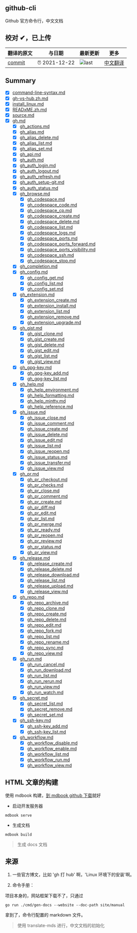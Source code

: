 ## github-cli

Github 官方命令行，中文文档

## 校对 ✔，已上传

<!-- doc-templite START generated -->
<!-- repo = 'cli/cli' -->
<!-- commit = 'eaa64df80193f4f632d574f25729460d8b657819' -->
<!-- time = '2021-12-22' -->

| 翻译的原文 | 与日期        | 最新更新 | 更多                       |
| ---------- | ------------- | -------- | -------------------------- |
| [commit]   | ⏰ 2021-12-22 | ![last]  | [中文翻译][translate-list] |

[last]: https://img.shields.io/github/last-commit/cli/cli.svg
[commit]: https://github.com/cli/cli/tree/eaa64df80193f4f632d574f25729460d8b657819
[translate-list]: https://github.com/chinanf-boy/chinese-translate-list

<!-- doc-templite END generated -->

## Summary

- [x] [command-line-syntax.md](src/command-line-syntax.zh.md)
- [x] [gh-vs-hub.zh.md](src/gh-vs-hub.zh.md)
- [x] [install_linux.md](src/install_linux.zh.md)
- [x] [READxME.zh.md](src/README.zh.md)
- [x] [source.md](src/source.zh.md)
- [x] [gh.md](src/manual/gh.zh.md)
  - [x] [gh_actions.md](src/manual/gh_actions.zh.md)
  - [x] [gh_alias.md](src/manual/gh_alias.zh.md)
  - [x] [gh_alias_delete.md](src/manual/gh_alias_delete.zh.md)
  - [x] [gh_alias_list.md](src/manual/gh_alias_list.zh.md)
  - [x] [gh_alias_set.md](src/manual/gh_alias_set.zh.md)
  - [x] [gh_api.md](src/manual/gh_api.zh.md)
  - [x] [gh_auth.md](src/manual/gh_auth.zh.md)
  - [x] [gh_auth_login.md](src/manual/gh_auth_login.zh.md)
  - [x] [gh_auth_logout.md](src/manual/gh_auth_logout.zh.md)
  - [x] [gh_auth_refresh.md](src/manual/gh_auth_refresh.zh.md)
  - [x] [gh_auth_setup-git.md](src/manual/gh_auth_setup-git.zh.md)
  - [x] [gh_auth_status.md](src/manual/gh_auth_status.zh.md)
  - [x] [gh_browse.md](src/manual/gh_browse.zh.md)
    - [x] [gh_codespace.md](src/manual/gh_codespace.zh.md)
    - [x] [gh_codespace_code.md](src/manual/gh_codespace_code.zh.md)
    - [x] [gh_codespace_cp.md](src/manual/gh_codespace_cp.zh.md)
    - [x] [gh_codespace_create.md](src/manual/gh_codespace_create.zh.md)
    - [x] [gh_codespace_delete.md](src/manual/gh_codespace_delete.zh.md)
    - [x] [gh_codespace_list.md](src/manual/gh_codespace_list.zh.md)
    - [x] [gh_codespace_logs.md](src/manual/gh_codespace_logs.zh.md)
    - [x] [gh_codespace_ports.md](src/manual/gh_codespace_ports.zh.md)
    - [x] [gh_codespace_ports_forward.md](src/manual/gh_codespace_ports_forward.zh.md)
    - [x] [gh_codespace_ports_visibility.md](src/manual/gh_codespace_ports_visibility.zh.md)
    - [x] [gh_codespace_ssh.md](src/manual/gh_codespace_ssh.zh.md)
    - [x] [gh_codespace_stop.md](src/manual/gh_codespace_stop.zh.md)
  - [x] [gh_completion.md](src/manual/gh_completion.zh.md)
  - [x] [gh_config.md](src/manual/gh_config.zh.md)
    - [x] [gh_config_get.md](src/manual/gh_config_get.zh.md)
    - [x] [gh_config_list.md](src/manual/gh_config_list.zh.md)
    - [x] [gh_config_set.md](src/manual/gh_config_set.zh.md)
  - [x] [gh_extension.md](src/manual/gh_extension.zh.md)
    - [x] [gh_extension_create.md](src/manual/gh_extension_create.zh.md)
    - [x] [gh_extension_install.md](src/manual/gh_extension_install.zh.md)
    - [x] [gh_extension_list.md](src/manual/gh_extension_list.zh.md)
    - [x] [gh_extension_remove.md](src/manual/gh_extension_remove.zh.md)
    - [x] [gh_extension_upgrade.md](src/manual/gh_extension_upgrade.zh.md)
  - [x] [gh_gist.md](src/manual/gh_gist.zh.md)
    - [x] [gh_gist_clone.md](src/manual/gh_gist_clone.zh.md)
    - [x] [gh_gist_create.md](src/manual/gh_gist_create.zh.md)
    - [x] [gh_gist_delete.md](src/manual/gh_gist_delete.zh.md)
    - [x] [gh_gist_edit.md](src/manual/gh_gist_edit.zh.md)
    - [x] [gh_gist_list.md](src/manual/gh_gist_list.zh.md)
    - [x] [gh_gist_view.md](src/manual/gh_gist_view.zh.md)
  - [x] [gh_gpg-key.md](src/manual/gh_gpg-key.zh.md)
    - [x] [gh_gpg-key_add.md](src/manual/gh_gpg-key_add.zh.md)
    - [x] [gh_gpg-key_list.md](src/manual/gh_gpg-key_list.zh.md)
  - [x] [gh_help.md](src/manual/gh_help.zh.md)
    - [x] [gh_help_environment.md](src/manual/gh_help_environment.zh.md)
    - [x] [gh_help_formatting.md](src/manual/gh_help_formatting.zh.md)
    - [x] [gh_help_mintty.md](src/manual/gh_help_mintty.zh.md)
    - [x] [gh_help_reference.md](src/manual/gh_help_reference.zh.md)
  - [x] [gh_issue.md](src/manual/gh_issue.zh.md)
    - [x] [gh_issue_close.md](src/manual/gh_issue_close.zh.md)
    - [x] [gh_issue_comment.md](src/manual/gh_issue_comment.zh.md)
    - [x] [gh_issue_create.md](src/manual/gh_issue_create.zh.md)
    - [x] [gh_issue_delete.md](src/manual/gh_issue_delete.zh.md)
    - [x] [gh_issue_edit.md](src/manual/gh_issue_edit.zh.md)
    - [x] [gh_issue_list.md](src/manual/gh_issue_list.zh.md)
    - [x] [gh_issue_reopen.md](src/manual/gh_issue_reopen.zh.md)
    - [x] [gh_issue_status.md](src/manual/gh_issue_status.zh.md)
    - [x] [gh_issue_transfer.md](src/manual/gh_issue_transfer.zh.md)
    - [x] [gh_issue_view.md](src/manual/gh_issue_view.zh.md)
  - [x] [gh_pr.md](src/manual/gh_pr.zh.md)
    - [x] [gh_pr_checkout.md](src/manual/gh_pr_checkout.zh.md)
    - [x] [gh_pr_checks.md](src/manual/gh_pr_checks.zh.md)
    - [x] [gh_pr_close.md](src/manual/gh_pr_close.zh.md)
    - [x] [gh_pr_comment.md](src/manual/gh_pr_comment.zh.md)
    - [x] [gh_pr_create.md](src/manual/gh_pr_create.zh.md)
    - [x] [gh_pr_diff.md](src/manual/gh_pr_diff.zh.md)
    - [x] [gh_pr_edit.md](src/manual/gh_pr_edit.zh.md)
    - [x] [gh_pr_list.md](src/manual/gh_pr_list.zh.md)
    - [x] [gh_pr_merge.md](src/manual/gh_pr_merge.zh.md)
    - [x] [gh_pr_ready.md](src/manual/gh_pr_ready.zh.md)
    - [x] [gh_pr_reopen.md](src/manual/gh_pr_reopen.zh.md)
    - [x] [gh_pr_review.md](src/manual/gh_pr_review.zh.md)
    - [x] [gh_pr_status.md](src/manual/gh_pr_status.zh.md)
    - [x] [gh_pr_view.md](src/manual/gh_pr_view.zh.md)
  - [x] [gh_release.md](src/manual/gh_release.zh.md)
    - [x] [gh_release_create.md](src/manual/gh_release_create.zh.md)
    - [x] [gh_release_delete.md](src/manual/gh_release_delete.zh.md)
    - [x] [gh_release_download.md](src/manual/gh_release_download.zh.md)
    - [x] [gh_release_list.md](src/manual/gh_release_list.zh.md)
    - [x] [gh_release_upload.md](src/manual/gh_release_upload.zh.md)
    - [x] [gh_release_view.md](src/manual/gh_release_view.zh.md)
  - [x] [gh_repo.md](src/manual/gh_repo.zh.md)
    - [x] [gh_repo_archive.md](src/manual/gh_repo_archive.zh.md)
    - [x] [gh_repo_clone.md](src/manual/gh_repo_clone.zh.md)
    - [x] [gh_repo_create.md](src/manual/gh_repo_create.zh.md)
    - [x] [gh_repo_delete.md](src/manual/gh_repo_delete.zh.md)
    - [x] [gh_repo_edit.md](src/manual/gh_repo_edit.zh.md)
    - [x] [gh_repo_fork.md](src/manual/gh_repo_fork.zh.md)
    - [x] [gh_repo_list.md](src/manual/gh_repo_list.zh.md)
    - [x] [gh_repo_rename.md](src/manual/gh_repo_rename.zh.md)
    - [x] [gh_repo_sync.md](src/manual/gh_repo_sync.zh.md)
    - [x] [gh_repo_view.md](src/manual/gh_repo_view.zh.md)
  - [x] [gh_run.md](src/manual/gh_run.zh.md)
    - [x] [gh_run_cancel.md](src/manual/gh_run_cancel.zh.md)
    - [x] [gh_run_download.md](src/manual/gh_run_download.zh.md)
    - [x] [gh_run_list.md](src/manual/gh_run_list.zh.md)
    - [x] [gh_run_rerun.md](src/manual/gh_run_rerun.zh.md)
    - [x] [gh_run_view.md](src/manual/gh_run_view.zh.md)
    - [x] [gh_run_watch.md](src/manual/gh_run_watch.zh.md)
  - [x] [gh_secret.md](src/manual/gh_secret.zh.md)
    - [x] [gh_secret_list.md](src/manual/gh_secret_list.zh.md)
    - [x] [gh_secret_remove.md](src/manual/gh_secret_remove.zh.md)
    - [x] [gh_secret_set.md](src/manual/gh_secret_set.zh.md)
  - [x] [gh_ssh-key.md](src/manual/gh_ssh-key.zh.md)
    - [x] [gh_ssh-key_add.md](src/manual/gh_ssh-key_add.zh.md)
    - [x] [gh_ssh-key_list.md](src/manual/gh_ssh-key_list.zh.md)
  - [x] [gh_workflow.md](src/manual/gh_workflow.zh.md)
    - [x] [gh_workflow_disable.md](src/manual/gh_workflow_disable.zh.md)
    - [x] [gh_workflow_enable.md](src/manual/gh_workflow_enable.zh.md)
    - [x] [gh_workflow_list.md](src/manual/gh_workflow_list.zh.md)
    - [x] [gh_workflow_run.md](src/manual/gh_workflow_run.zh.md)
    - [x] [gh_workflow_view.md](src/manual/gh_workflow_view.zh.md)

## HTML 文章的构建

使用 mdbook 构建，[到 mdbook github 下载](https://github.com/rust-lang/mdBook/releases)就好

- 启动开发服务器

```
mdbook serve
```

- 生成文档

```
mdbook build
```

> 生成 docs 文档

## 来源

1. 一些官方博文，比如 'gh 打 hub' 啊，'Linux 环境下的安装'啊。

2. 命令手册：

项目本身的，网站框架下载不了，只通过

```
go run ./cmd/gen-docs --website --doc-path site/manual
```

拿到了，命令行配置的 markdown 文件。

> 使用 translate-mds 进行，中文文档的初始化
